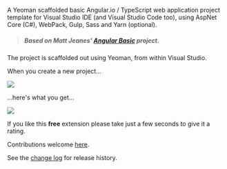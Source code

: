 [GitHubRepoPullRequestsURL]: https://github.com/GregTrevellick/VsixYeomanTemplates/pulls

A Yeoman scaffolded basic Angular.io / TypeScript web application project template for Visual Studio IDE (and Visual Studio Code too), using AspNet Core (C#), WebPack, Gulp, Sass and Yarn (optional).

>##### Based on Matt Jeanes' [Angular Basic](https://github.com/MattJeanes/AngularBasic) project.

The project is scaffolded out using Yeoman, from within Visual Studio.

When you create a new project...

![](screen0.png)

...here's what you get...

![](screen1.png)

If you like this **free** extension please take just a few seconds to give it a rating.

Contributions welcome [here][GitHubRepoPullRequestsURL].

See the [change log](https://github.com/GregTrevellick/VsixYeomanTemplates/blob/master/CHANGELOG.md) for release history.
